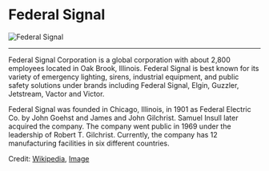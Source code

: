 # Federal Signal
![Federal Signal](http://media.fedsig.com/sites/media.fedsig.com/files/graphics_lib/FS_Horiz_RedGrey.jpg)

---

Federal Signal Corporation is a global corporation with about 2,800 employees located in Oak Brook, Illinois. Federal Signal is best known for its variety of emergency lighting, sirens, industrial equipment, and public safety solutions under brands including Federal Signal, Elgin, Guzzler, Jetstream, Vactor and Victor.

Federal Signal was founded in Chicago, Illinois, in 1901 as Federal Electric Co. by John Goehst and James and John Gilchrist. Samuel Insull later acquired the company. The company went public in 1969 under the leadership of Robert T. Gilchrist. Currently, the company has 12 manufacturing facilities in six different countries.

Credit: [Wikipedia](https://en.wikipedia.org/wiki/Federal_Signal_Corporation), [Image](http://media.fedsig.com/category/graphics-library/federal-signal-logos)
